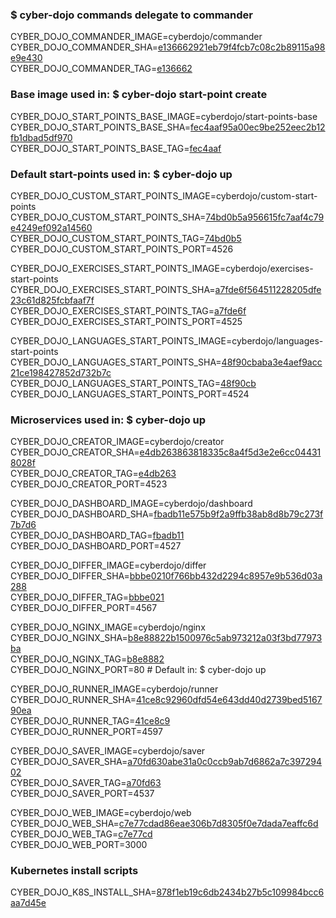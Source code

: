 ### $ cyber-dojo commands delegate to commander

CYBER_DOJO_COMMANDER_IMAGE=cyberdojo/commander  
CYBER_DOJO_COMMANDER_SHA=[e136662921eb79f4fcb7c08c2b89115a98e9e430](https://github.com/cyber-dojo/commander/commit/e136662921eb79f4fcb7c08c2b89115a98e9e430)  
CYBER_DOJO_COMMANDER_TAG=[e136662](https://hub.docker.com/layers/cyberdojo/commander/e136662/images/sha256-32c5150552b57d9abf66014ee7e106a4c882174d4c31a5b2762a0bf90bd8227d)  

### Base image used in: $ cyber-dojo start-point create

CYBER_DOJO_START_POINTS_BASE_IMAGE=cyberdojo/start-points-base  
CYBER_DOJO_START_POINTS_BASE_SHA=[fec4aaf95a00ec9be252eec2b12fb1dbad5df970](https://github.com/cyber-dojo/start-points-base/commit/fec4aaf95a00ec9be252eec2b12fb1dbad5df970)  
CYBER_DOJO_START_POINTS_BASE_TAG=[fec4aaf](https://hub.docker.com/layers/cyberdojo/start-points-base/fec4aaf/images/sha256-344fc78560d89fd8463098d5db7f4ed9596d0dd571de34b8ca99a3530e1448b5)  

### Default start-points used in: $ cyber-dojo up

CYBER_DOJO_CUSTOM_START_POINTS_IMAGE=cyberdojo/custom-start-points  
CYBER_DOJO_CUSTOM_START_POINTS_SHA=[74bd0b5a956615fc7aaf4c79e4249ef092a14560](https://github.com/cyber-dojo/custom-start-points/commit/74bd0b5a956615fc7aaf4c79e4249ef092a14560)  
CYBER_DOJO_CUSTOM_START_POINTS_TAG=[74bd0b5](https://hub.docker.com/layers/cyberdojo/custom-start-points/74bd0b5/images/sha256-86ab562076e372f0a8739474b4306f7b3d4deb70e4c94461f8fe0edecf102426)  
CYBER_DOJO_CUSTOM_START_POINTS_PORT=4526

CYBER_DOJO_EXERCISES_START_POINTS_IMAGE=cyberdojo/exercises-start-points  
CYBER_DOJO_EXERCISES_START_POINTS_SHA=[a7fde6f564511228205dfe23c61d825fcbfaaf7f](https://github.com/cyber-dojo/exercises-start-points/commit/a7fde6f564511228205dfe23c61d825fcbfaaf7f)  
CYBER_DOJO_EXERCISES_START_POINTS_TAG=[a7fde6f](https://hub.docker.com/layers/cyberdojo/exercises-start-points/a7fde6f/images/sha256-6e54a3411540ba5fa493f9c7ab03fd4a4bbf90603acc91a283cbe06e5ee7b567)  
CYBER_DOJO_EXERCISES_START_POINTS_PORT=4525

CYBER_DOJO_LANGUAGES_START_POINTS_IMAGE=cyberdojo/languages-start-points  
CYBER_DOJO_LANGUAGES_START_POINTS_SHA=[48f90cbaba3e4aef9acc21ce198427852d732b7c](https://github.com/cyber-dojo/languages-start-points/commit/48f90cbaba3e4aef9acc21ce198427852d732b7c)  
CYBER_DOJO_LANGUAGES_START_POINTS_TAG=[48f90cb](https://hub.docker.com/layers/cyberdojo/languages-start-points/48f90cb/images/sha256-7951cd6a43acc5509c92f43cec64be0c2bb55db34be8f881d32c525afb8ccd66)  
CYBER_DOJO_LANGUAGES_START_POINTS_PORT=4524

### Microservices used in: $ cyber-dojo up

CYBER_DOJO_CREATOR_IMAGE=cyberdojo/creator  
CYBER_DOJO_CREATOR_SHA=[e4db263863818335c8a4f5d3e2e6cc044318028f](https://github.com/cyber-dojo/creator/commit/e4db263863818335c8a4f5d3e2e6cc044318028f)  
CYBER_DOJO_CREATOR_TAG=[e4db263](https://hub.docker.com/layers/cyberdojo/creator/e4db263/images/sha256-7645c25580155e14280a616d6acd2ea38e4124d040b91307b37ae87ddc062b13)  
CYBER_DOJO_CREATOR_PORT=4523

CYBER_DOJO_DASHBOARD_IMAGE=cyberdojo/dashboard  
CYBER_DOJO_DASHBOARD_SHA=[fbadb11e575b9f2a9ffb38ab8d8b79c273f7b7d6](https://github.com/cyber-dojo/dashboard/commit/fbadb11e575b9f2a9ffb38ab8d8b79c273f7b7d6)  
CYBER_DOJO_DASHBOARD_TAG=[fbadb11](https://hub.docker.com/layers/cyberdojo/dashboard/fbadb11/images/sha256-0f23d3be5b12f4ed64bef569f8d3855a8313fb0d9002afb5d9bc9fe286003f11)  
CYBER_DOJO_DASHBOARD_PORT=4527

CYBER_DOJO_DIFFER_IMAGE=cyberdojo/differ  
CYBER_DOJO_DIFFER_SHA=[bbbe0210f766bb432d2294c8957e9b536d03a288](https://github.com/cyber-dojo/differ/commit/bbbe0210f766bb432d2294c8957e9b536d03a288)  
CYBER_DOJO_DIFFER_TAG=[bbbe021](https://hub.docker.com/layers/cyberdojo/differ/bbbe021/images/sha256-804ac7139fb40d914220fa477528fcb9d4e08d3261ee8a6e898a0d63b9f96314)  
CYBER_DOJO_DIFFER_PORT=4567

CYBER_DOJO_NGINX_IMAGE=cyberdojo/nginx  
CYBER_DOJO_NGINX_SHA=[b8e88822b1500976c5ab973212a03f3bd77973ba](https://github.com/cyber-dojo/nginx/commit/b8e88822b1500976c5ab973212a03f3bd77973ba)  
CYBER_DOJO_NGINX_TAG=[b8e8882](https://hub.docker.com/layers/cyberdojo/nginx/b8e8882/images/sha256-ac0f554abe992043a8cf19abca36d421ff3f26d562daa295b707d15b41bd1dd3)  
CYBER_DOJO_NGINX_PORT=80 # Default in: $ cyber-dojo up

CYBER_DOJO_RUNNER_IMAGE=cyberdojo/runner  
CYBER_DOJO_RUNNER_SHA=[41ce8c92960dfd54e643dd40d2739bed516790ea](https://github.com/cyber-dojo/runner/commit/41ce8c92960dfd54e643dd40d2739bed516790ea)  
CYBER_DOJO_RUNNER_TAG=[41ce8c9](https://hub.docker.com/layers/cyberdojo/runner/41ce8c9/images/sha256-68407bdca544a0d34be58de8946eb2d76b4ce3f69f3dc76f851d55ca5e9757ca)  
CYBER_DOJO_RUNNER_PORT=4597

CYBER_DOJO_SAVER_IMAGE=cyberdojo/saver  
CYBER_DOJO_SAVER_SHA=[a70fd630abe31a0c0ccb9ab7d6862a7c39729402](https://github.com/cyber-dojo/saver/commit/a70fd630abe31a0c0ccb9ab7d6862a7c39729402)  
CYBER_DOJO_SAVER_TAG=[a70fd63](https://hub.docker.com/layers/cyberdojo/saver/a70fd63/images/sha256-ef96294bd9e2c2950e28d2461b9a42faf02cd4aeac7e25c84dd3ee0ed10d9310)  
CYBER_DOJO_SAVER_PORT=4537

CYBER_DOJO_WEB_IMAGE=cyberdojo/web  
CYBER_DOJO_WEB_SHA=[c7e77cdad86eae306b7d8305f0e7dada7eaffc6d](https://github.com/cyber-dojo/web/commit/c7e77cdad86eae306b7d8305f0e7dada7eaffc6d)  
CYBER_DOJO_WEB_TAG=[c7e77cd](https://hub.docker.com/layers/cyberdojo/web/c7e77cd/images/sha256-9c9e70dec5183c351a7e19f93fd2e92ec28ac514352d19d2603d2cbce85ea13d)  
CYBER_DOJO_WEB_PORT=3000

### Kubernetes install scripts
CYBER_DOJO_K8S_INSTALL_SHA=[878f1eb19c6db2434b27b5c109984bcc6aa7d45e](https://github.com/cyber-dojo/k8s-install/commit/878f1eb19c6db2434b27b5c109984bcc6aa7d45e)  
